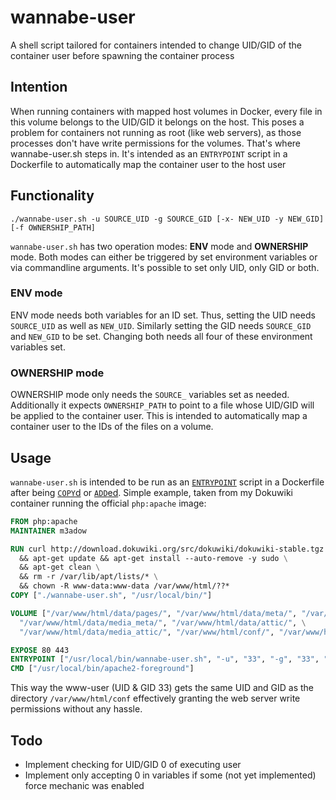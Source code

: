 # wannabe-user
A shell script tailored for containers intended to change UID/GID of the container user before spawning the container process

## Intention

When running containers with mapped host volumes in Docker, every file in this volume belongs to the UID/GID it belongs on the host. This poses a problem for containers not running as root (like web servers), as those processes don't have write permissions for the volumes. That's where wannabe-user.sh steps in. It's intended as an `ENTRYPOINT` script in a Dockerfile to automatically map the container user to the host user

## Functionality
`./wannabe-user.sh -u SOURCE_UID -g SOURCE_GID [-x- NEW_UID -y NEW_GID] [-f OWNERSHIP_PATH]`


`wannabe-user.sh` has two operation modes: **ENV** mode and **OWNERSHIP** mode. Both modes can either be triggered by set environment variables or via commandline arguments. It's possible to set only UID, only GID or both.

### ENV mode
ENV mode needs both variables for an ID set. Thus, setting the UID needs `SOURCE_UID` as well as `NEW_UID`. Similarly setting the GID needs `SOURCE_GID` and `NEW_GID` to be set. Changing both needs all four of these environment variables set.

### OWNERSHIP mode
OWNERSHIP mode only needs the `SOURCE_` variables set as needed. Additionally it expects `OWNERSHIP_PATH` to point to a file whose UID/GID will be applied to the container user. This is intended to automatically map a container user to the IDs of the files on a volume.

## Usage
`wannabe-user.sh` is intended to be run as an [`ENTRYPOINT`](https://docs.docker.com/engine/reference/builder/#entrypoint) script in a Dockerfile after being [`COPY`d](https://docs.docker.com/engine/reference/builder/#copy) or [`ADD`ed](https://docs.docker.com/engine/reference/builder/#add). Simple example, taken from my Dokuwiki container running the official `php:apache` image:
```dockerfile
FROM php:apache
MAINTAINER m3adow

RUN curl http://download.dokuwiki.org/src/dokuwiki/dokuwiki-stable.tgz | tar xzvf - --strip 1 \ 
  && apt-get update && apt-get install --auto-remove -y sudo \
  && apt-get clean \
  && rm -r /var/lib/apt/lists/* \
  && chown -R www-data:www-data /var/www/html/??*
COPY ["./wannabe-user.sh", "/usr/local/bin/"]

VOLUME ["/var/www/html/data/pages/", "/var/www/html/data/meta/", "/var/www/html/data/media/", \
  "/var/www/html/data/media_meta/", "/var/www/html/data/attic/", \
  "/var/www/html/data/media_attic/", "/var/www/html/conf/", "/var/www/html/lib/plugins"]

EXPOSE 80 443 
ENTRYPOINT ["/usr/local/bin/wannabe-user.sh", "-u", "33", "-g", "33", "-f", "/var/www/html/conf"]
CMD ["/usr/local/bin/apache2-foreground"]
```

This way the www-user (UID & GID 33) gets the same UID and GID as the directory `/var/www/html/conf` effectively granting the web server write permissions without any hassle.

## Todo

* Implement checking for UID/GID 0 of executing user
* Implement only accepting 0 in variables if some (not yet implemented) force mechanic was enabled
